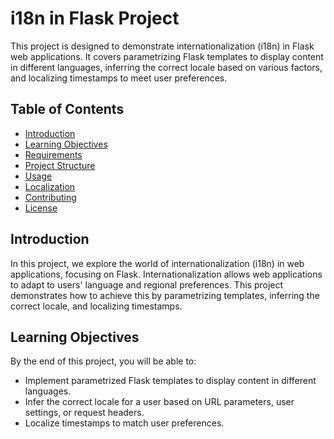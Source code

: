 # i18n in Flask Project

This project is designed to demonstrate internationalization (i18n) in Flask web applications. It covers parametrizing Flask templates to display content in different languages, inferring the correct locale based on various factors, and localizing timestamps to meet user preferences.

## Table of Contents

- [Introduction](#introduction)
- [Learning Objectives](#learning-objectives)
- [Requirements](#requirements)
- [Project Structure](#project-structure)
- [Usage](#usage)
- [Localization](#localization)
- [Contributing](#contributing)
- [License](#license)

## Introduction

In this project, we explore the world of internationalization (i18n) in web applications, focusing on Flask. Internationalization allows web applications to adapt to users' language and regional preferences. This project demonstrates how to achieve this by parametrizing templates, inferring the correct locale, and localizing timestamps.

## Learning Objectives

By the end of this project, you will be able to:

- Implement parametrized Flask templates to display content in different languages.
- Infer the correct locale for a user based on URL parameters, user settings, or request headers.
- Localize timestamps to match user preferences.




